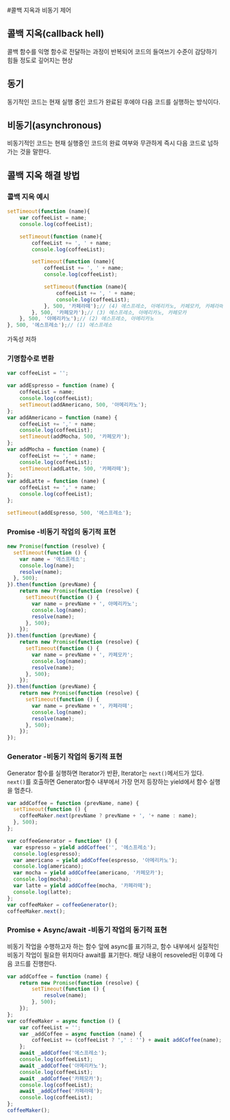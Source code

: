 #콜백 지옥과 비동기 제어

## 콜백 지옥(callback hell)
콜백 함수를 익명 함수로 전달하는 과정이 반복되어 코드의 들여쓰기 수준이 감당하기 힘들 정도로 깊어지는 현상

## 동기
동기적인 코드는 현재 실행 중인 코드가 완료된 후에야 다음 코드를 실행하는 방식이다.

## 비동기(asynchronous)
비동기적인 코드는 현재 실행중인 코드의 완료 여부와 무관하게 즉시 다음 코드로 넘하가는 것을 말한다.

## 콜백 지옥 해결 방법
### 콜백 지옥 예시
```javascript
setTimeout(function (name){
    var coffeeList = name;
    console.log(coffeeList);

    setTimeout(function (name){
        coffeeList += ', ' + name;
        console.log(coffeeList);

        setTimeout(function (name){
            coffeeList += ', ' + name;
            console.log(coffeeList);

            setTimeout(function (name){
                coffeeList += ', ' + name;
                console.log(coffeeList);
            }, 500, '카페라떼');// (4) 에스프레소, 아메리카노, 카페모카, 카페라떼
        }, 500, '카페모카');// (3) 에스프레소, 아메리카노, 카페모카
    }, 500, '아메리카노');// (2) 에스프레소, 아메리카노
}, 500, '에스프레소');// (1) 에스프레소
```
가독성 저하

### 기명함수로 변환
```javascript
var coffeeList = '';

var addEspresso = function (name) {
    coffeeList = name;
    console.log(coffeeList);
    setTimeout(addAmericano, 500, '아메리카노');
};
var addAmericano = function (name) {
    coffeeList += ',' + name;
    console.log(coffeeList);
    setTimeout(addMocha, 500, '카페모카');
};
var addMocha = function (name) {
    coffeeList += ',' + name;
    console.log(coffeeList);
    setTimeout(addLatte, 500, '카페라떼');
};
var addLatte = function (name) {
    coffeeList += ',' + name;
    console.log(coffeeList);
};

setTimeout(addEspresso, 500, '에스프레소');
```
### Promise -비동기 작업의 동기적 표현

```javascript
new Promise(function (resolve) {
  setTimeout(function () {
    var name = '에스프레소';
    console.log(name);
    resolve(name);
  }, 500);
}).then(function (prevName) {
    return new Promise(function (resolve) {
      setTimeout(function () {
        var name = prevName + ', 아메리카노';
        console.log(name);
        resolve(name);
      }, 500);
    });
}).then(function (prevName) {
    return new Promise(function (resolve) {
      setTimeout(function () {
        var name = prevName + ', 카페모카';
        console.log(name);
        resolve(name);
      }, 500);
    });
}).then(function (prevName) {
    return new Promise(function (resolve) {
      setTimeout(function () {
        var name = prevName + ', 카페라떼';
        console.log(name);
        resolve(name);
      }, 500);
    });
});
```
### Generator -비동기 작업의 동기적 표현
Generator 함수를 실행하면 Iterator가 반환, Iterator는 `next()`메서드가 있다.
`next()`를 호출하면 Generator함수 내부에서 가장 먼저 등장하는 yield에서 함수 실행을 멈춘다.
```javascript
var addCoffee = function (prevName, name) {
  setTimeout(function () {
    coffeeMaker.next(prevName ? prevName + ', '+ name : name);
  }, 500);
};

var coffeeGenerator = function* () {
  var espresso = yield addCoffee('', '에스프레소');
  console.log(espresso);
  var americano = yield addCoffee(espresso, '아메리카노');
  console.log(americano);
  var mocha = yield addCoffee(americano, '카페모카');
  console.log(mocha);
  var latte = yield addCoffee(mocha, '카페라떼');
  console.log(latte);
};
var coffeeMaker = coffeeGenerator();
coffeeMaker.next();
```
### Promise + Async/await -비동기 작업의 동기적 표현
비동기 작업을 수행하고자 하는 함수 앞에 async를 표기하고, 함수 내부에서 실질적인 비동기 작업이 필요한 위치마다 await를 표기한다.
해당 내용이 resoveled된 이후에 다음 코드를 진행한다.
```javascript
var addCoffee = function (name) {
    return new Promise(function (resolve) {
        setTimeout(function () {
            resolve(name);
        }, 500);
    });
};
var coffeeMaker = async function () {
    var coffeeList = '';
    var _addCoffee = async function (name) {
        coffeeList += (coffeeList ? ',' : '') + await addCoffee(name);
    };
    await _addCoffee('에스프레소');
    console.log(coffeeList);
    await _addCoffee('아메리카노');
    console.log(coffeeList);
    await _addCoffee('카페모카');
    console.log(coffeeList);
    await _addCoffee('카페라떼');
    console.log(coffeeList);
};
coffeeMaker();
```

